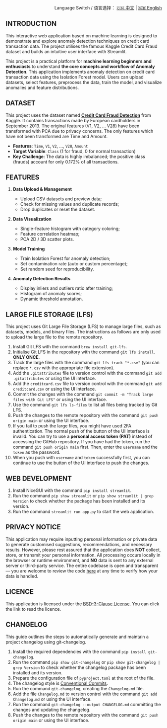 <p align="right">
  Language Switch / 语言选择：
  <a href="./README.zh-CN.md">🇨🇳 中文</a> | <a href="./README.md">🇬🇧 English</a>
</p>

**INTRODUCTION**
---
This interactive web application based on machine learning is designed to demonstrate and explore anomaly detection
techniques on credit card transaction data. The project utilises the famous Kaggle Credit Card Fraud dataset and builds
an intuitive user interface with Streamlit.

This project is a practical platform for **machine learning beginners and enthusiasts** to understand **the core
concepts and workflow of Anomaly Detection**. This application implements anomaly detection on credit card transaction
data using the Isolation Forest model. Users can upload datasets, select features, preprocess the data, train the model,
and visualize anomalies and feature distributions.

**DATASET**
---
This project uses the dataset named
**[Credit Card Fraud Detection](https://www.kaggle.com/datasets/mlg-ulb/creditcardfraud/data)** from Kaggle. It contains
transactions made by European cardholders in September 2013. The original features (V1, V2, ... V28) have been
transformed with PCA due to privacy concerns. The only features which have not been transformed are Time and Amount.

+ **Features**: `Time`, `V1`, `V2`, ..., `V28`, `Amount`
+ **Target Variable**: `Class` (1 for fraud, 0 for normal transaction)
+ **Key Challenge**: The data is highly imbalanced; the positive class (frauds) account for only 0.172% of all
  transactions.

**FEATURES**
---

1. **Data Upload & Management**
    - Upload CSV datasets and preview data;
    - Check for missing values and duplicate records;
    - Drop duplicates or reset the dataset.

2. **Data Visualization**
    - Single-feature histogram with category coloring;
    - Feature correlation heatmap;
    - PCA 2D / 3D scatter plots.

3. **Model Training**
    - Train Isolation Forest for anomaly detection;
    - Set contamination rate (auto or custom percentage);
    - Set random seed for reproducibility.

4. **Anomaly Detection Results**
    - Display inliers and outliers ratio after training;
    - Histogram of anomaly scores;
    - Dynamic threshold annotation.

**LARGE FILE STORAGE (LFS)**
---
This project uses Git Large File Storage (LFS) to manage large files, such as datasets, models, and binary files. The
instructions as follows are only used to upload the large file to the remote repository.

1. Install Git LFS with the command `brew install git-lfs`.
2. Initialise Git LFS in the repository with the command `git lfs install`. **ONLY ONCE**.
3. Track the large files with the command `git lfs track "*.csv"` (you can replace `*.csv` with the appropriate file
   extension).
4. Add the `.gitattributes` file to version control with the command `git add .gitattributes` or using the UI interface.
5. Add the `creditcard.csv` file to version control with the command `git add creditcard.csv` or using the UI interface.
6. Commit the changes with the command `git commit -m "Track large files with Git LFS"` or using the UI interface.
7. Use the command `git lfs ls-files` to list all files being tracked by Git LFS.
8. Push the changes to the remote repository with the command `git push origin main` or using the UI interface.
9. If you fail to push the large files, you might have used 2FA authentication. The normal push of the button of the
   UI interface is invalid. You can try to use a **personal access token (PAT)** instead of accessing the GitHub
   repository. If you have had the token, run the command `git push origin main` first. Then, enter the `username` and
   the `token`
   as the password.
10. When you push with `username` and `token` successfully first, you can continue to use the button of the UI interface
    to push the changes.

**WEB DEVELOPMENT**
---

1. Install NiceGUI with the command `pip install streamlit`.
2. Run the command `pip show streamlit` or `pip show streamlit | grep Version` to check whether the package has been
   installed and its version.
3. Run the command `streamlit run app.py` to start the web application.

**PRIVACY NOTICE**
---
This application may require inputting personal information or private data to generate customised suggestions,
recommendations, and necessary results. However, please rest assured that the application does **NOT** collect, store,
or transmit your personal information. All processing occurs locally in the browser or runtime environment, and **NO**
data is sent to any external server or third-party service. The entire codebase is open and transparent — you are
welcome to review the code [here](./) at any time to verify how your data is handled.

**LICENCE**
---
This application is licensed under the [BSD-3-Clause License](LICENSE). You can click the link to read the licence.

**CHANGELOG**
---
This guide outlines the steps to automatically generate and maintain a project changelog using git-changelog.

1. Install the required dependencies with the command `pip install git-changelog`.
2. Run the command `pip show git-changelog` or `pip show git-changelog | grep Version` to check whether the changelog
   package has been installed and its version.
3. Prepare the configuration file of `pyproject.toml` at the root of the file.
4. The changelog style is [Conventional Commits](https://www.conventionalcommits.org/en/v1.0.0/).
5. Run the command `git-changelog`, creating the `Changelog.md` file.
6. Add the file `Changelog.md` to version control with the command `git add Changelog.md` or using the UI interface.
7. Run the command `git-changelog --output CHANGELOG.md` committing the changes and updating the changelog.
8. Push the changes to the remote repository with the command `git push origin main` or using the UI interface.

